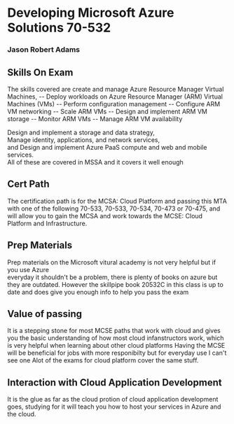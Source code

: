 # Developing Microsoft Azure Solutions 70-532
### Jason Robert Adams
## Skills On Exam
   The skills covered are 
   create and manage Azure Resource Manager Virtual Machines, 
--   Deploy workloads on Azure Resource Manager (ARM) Virtual Machines (VMs)
--   Perform configuration management
--   Configure ARM VM networking
--   Scale ARM VMs
--   Design and implement ARM VM storage
--   Monitor ARM VMs
--   Manage ARM VM availability
   
   Design and implement a storage and data strategy,   
   Manage identity, applications, and network services,   
   and Design and implement Azure PaaS compute and web and mobile services.   
   All of these are covered in MSSA and it covers it well enough

## Cert Path
   The certification path is for the MCSA: Cloud Platform and passing this MTA with one of the
   following 70-533, 70-533, 70-534, 70-473 or 70-475, and will allow you to gain the MCSA and 
   work towards the MCSE: Cloud Platform and Infrastructure.

## Prep Materials
   Prep materials on the Microsoft vitural academy is not very helpful but if you use Azure   
   everyday it shouldn't be a problem, there is plenty of books on azure but they are outdated.
   However the skillpipe book 20532C in this class is up to date and does give you enough info to help 
   you pass the exam   

## Value of passing
   It is a stepping stone for most MCSE paths that work with cloud and gives you the basic understanding 
   of how most cloud infanstructors work, which is very helpful when learning about other cloud platforms
   Having the MCSE will be beneficial for jobs with more responibilty but for everyday use I can't see one
   Alot of the exams for cloud platform cover the same stuff.

## Interaction with Cloud Application Development
   It is the glue as far as the cloud protion of cloud application development goes, 
   studying for it will teach you how to host your services in Azure and the cloud.
   